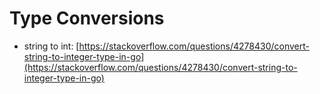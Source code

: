 # Type Conversions

- string to int: [https://stackoverflow.com/questions/4278430/convert-string-to-integer-type-in-go](https://stackoverflow.com/questions/4278430/convert-string-to-integer-type-in-go)